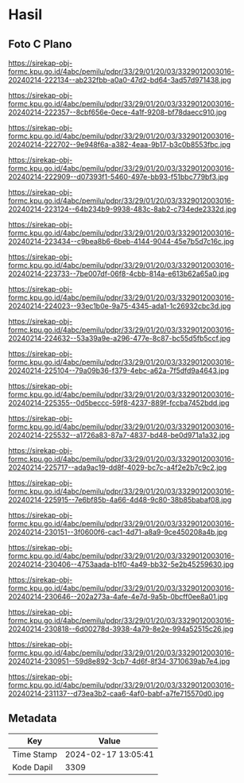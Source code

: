 # Hasil

## Foto C Plano

https://sirekap-obj-formc.kpu.go.id/4abc/pemilu/pdpr/33/29/01/20/03/3329012003016-20240214-222134--ab232fbb-a0a0-47d2-bd64-3ad57d971438.jpg

https://sirekap-obj-formc.kpu.go.id/4abc/pemilu/pdpr/33/29/01/20/03/3329012003016-20240214-222357--8cbf656e-0ece-4a1f-9208-bf78daecc910.jpg

https://sirekap-obj-formc.kpu.go.id/4abc/pemilu/pdpr/33/29/01/20/03/3329012003016-20240214-222702--9e948f6a-a382-4eaa-9b17-b3c0b8553fbc.jpg

https://sirekap-obj-formc.kpu.go.id/4abc/pemilu/pdpr/33/29/01/20/03/3329012003016-20240214-222909--d07393f1-5460-497e-bb93-f51bbc779bf3.jpg

https://sirekap-obj-formc.kpu.go.id/4abc/pemilu/pdpr/33/29/01/20/03/3329012003016-20240214-223124--64b234b9-9938-483c-8ab2-c734ede2332d.jpg

https://sirekap-obj-formc.kpu.go.id/4abc/pemilu/pdpr/33/29/01/20/03/3329012003016-20240214-223434--c9bea8b6-6beb-4144-9044-45e7b5d7c16c.jpg

https://sirekap-obj-formc.kpu.go.id/4abc/pemilu/pdpr/33/29/01/20/03/3329012003016-20240214-223733--7be007df-06f8-4cbb-814a-e613b62a65a0.jpg

https://sirekap-obj-formc.kpu.go.id/4abc/pemilu/pdpr/33/29/01/20/03/3329012003016-20240214-224023--93ec1b0e-9a75-4345-ada1-1c26932cbc3d.jpg

https://sirekap-obj-formc.kpu.go.id/4abc/pemilu/pdpr/33/29/01/20/03/3329012003016-20240214-224632--53a39a9e-a296-477e-8c87-bc55d5fb5ccf.jpg

https://sirekap-obj-formc.kpu.go.id/4abc/pemilu/pdpr/33/29/01/20/03/3329012003016-20240214-225104--79a09b36-f379-4ebc-a62a-7f5dfd9a4643.jpg

https://sirekap-obj-formc.kpu.go.id/4abc/pemilu/pdpr/33/29/01/20/03/3329012003016-20240214-225355--0d5beccc-59f8-4237-889f-fccba7452bdd.jpg

https://sirekap-obj-formc.kpu.go.id/4abc/pemilu/pdpr/33/29/01/20/03/3329012003016-20240214-225532--a1726a83-87a7-4837-bd48-be0d971a1a32.jpg

https://sirekap-obj-formc.kpu.go.id/4abc/pemilu/pdpr/33/29/01/20/03/3329012003016-20240214-225717--ada9ac19-dd8f-4029-bc7c-a4f2e2b7c9c2.jpg

https://sirekap-obj-formc.kpu.go.id/4abc/pemilu/pdpr/33/29/01/20/03/3329012003016-20240214-225915--7e6bf85b-4a66-4d48-9c80-38b85babaf08.jpg

https://sirekap-obj-formc.kpu.go.id/4abc/pemilu/pdpr/33/29/01/20/03/3329012003016-20240214-230151--3f0600f6-cac1-4d71-a8a9-9ce450208a4b.jpg

https://sirekap-obj-formc.kpu.go.id/4abc/pemilu/pdpr/33/29/01/20/03/3329012003016-20240214-230406--4753aada-b1f0-4a49-bb32-5e2b45259630.jpg

https://sirekap-obj-formc.kpu.go.id/4abc/pemilu/pdpr/33/29/01/20/03/3329012003016-20240214-230646--202a273a-4afe-4e7d-9a5b-0bcff0ee8a01.jpg

https://sirekap-obj-formc.kpu.go.id/4abc/pemilu/pdpr/33/29/01/20/03/3329012003016-20240214-230818--6d00278d-3938-4a79-8e2e-994a52515c26.jpg

https://sirekap-obj-formc.kpu.go.id/4abc/pemilu/pdpr/33/29/01/20/03/3329012003016-20240214-230951--59d8e892-3cb7-4d6f-8f34-3710639ab7e4.jpg

https://sirekap-obj-formc.kpu.go.id/4abc/pemilu/pdpr/33/29/01/20/03/3329012003016-20240214-231137--d73ea3b2-caa6-4af0-babf-a7fe715570d0.jpg


## Metadata

| Key        | Value               |
| ---------- | ------------------- |
| Time Stamp | 2024-02-17 13:05:41 |
| Kode Dapil | 3309                |



